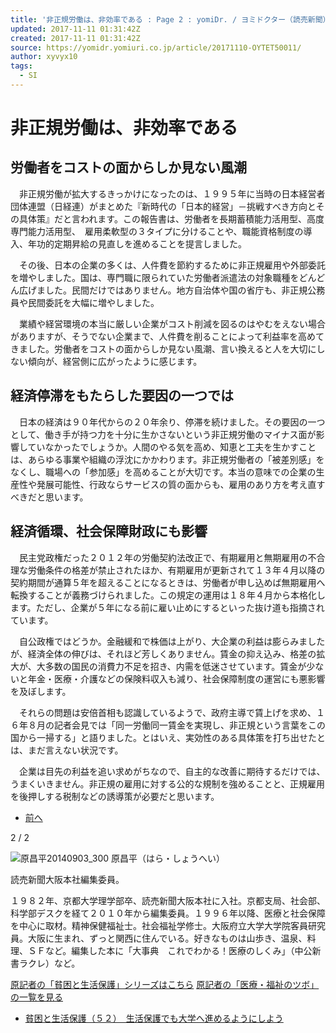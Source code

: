 ```yaml
---
title: '非正規労働は、非効率である : Page 2 : yomiDr. / ヨミドクター（読売新聞）'
updated: 2017-11-11 01:31:42Z
created: 2017-11-11 01:31:42Z
source: https://yomidr.yomiuri.co.jp/article/20171110-OYTET50011/
author: xyvyx10
tags:
  - SI
---
```


# 非正規労働は、非効率である

## 労働者をコストの面からしか見ない風潮

　非正規労働が拡大するきっかけになったのは、１９９５年に当時の日本経営者団体連盟（日経連）がまとめた『新時代の「日本的経営」－挑戦すべき方向とその具体策』だと言われます。この報告書は、労働者を長期蓄積能力活用型、高度専門能力活用型、　雇用柔軟型の３タイプに分けることや、職能資格制度の導入、年功的定期昇給の見直しを進めることを提言しました。

　その後、日本の企業の多くは、人件費を節約するために非正規雇用や外部委託を増やしました。国は、専門職に限られていた労働者派遣法の対象職種をどんどん広げました。民間だけではありません。地方自治体や国の省庁も、非正規公務員や民間委託を大幅に増やしました。

　業績や経営環境の本当に厳しい企業がコスト削減を図るのはやむをえない場合がありますが、そうでない企業まで、人件費を削ることによって利益率を高めてきました。労働者をコストの面からしか見ない風潮、言い換えると人を大切にしない傾向が、経営側に広がったように感じます。

## 経済停滞をもたらした要因の一つでは

　日本の経済は９０年代からの２０年余り、停滞を続けました。その要因の一つとして、働き手が持つ力を十分に生かさないという非正規労働のマイナス面が影響していなかったでしょうか。人間のやる気を高め、知恵と工夫を生かすことは、あらゆる事業や組織の浮沈にかかわります。非正規労働者の「被差別感」をなくし、職場への「参加感」を高めることが大切です。本当の意味での企業の生産性や発展可能性、行政ならサービスの質の面からも、雇用のあり方を考え直すべきだと思います。

## 経済循環、社会保障財政にも影響

　民主党政権だった２０１２年の労働契約法改正で、有期雇用と無期雇用の不合理な労働条件の格差が禁止されたほか、有期雇用が更新されて１３年４月以降の契約期間が通算５年を超えることになるときは、労働者が申し込めば無期雇用へ転換することが義務づけられました。この規定の運用は１８年４月から本格化します。ただし、企業が５年になる前に雇い止めにするといった抜け道も指摘されています。

　自公政権ではどうか。金融緩和で株価は上がり、大企業の利益は膨らみましたが、経済全体の伸びは、それほど芳しくありません。賃金の抑え込み、格差の拡大が、大多数の国民の消費力不足を招き、内需を低迷させています。賃金が少ないと年金・医療・介護などの保険料収入も減り、社会保障制度の運営にも悪影響を及ぼします。

　それらの問題は安倍首相も認識しているようで、政府主導で賃上げを求め、１６年８月の記者会見では「同一労働同一賃金を実現し、非正規という言葉をこの国から一掃する」と語りました。とはいえ、実効性のある具体策を打ち出せたとは、まだ言えない状況です。

　企業は目先の利益を追い求めがちなので、自主的な改善に期待するだけでは、うまくいきません。非正規の雇用に対する公的な規制を強めることと、正規雇用を後押しする税制などの誘導策が必要だと思います。

- [前へ](https://yomidr.yomiuri.co.jp/article/20171110-OYTET50011/)

2 / 2

 ![原昌平20140903_300](../_resources/410d0fb8bee6a871ecac1b1a66697646.jpg)
原昌平（はら・しょうへい）

読売新聞大阪本社編集委員。

１９８２年、京都大学理学部卒、読売新聞大阪本社に入社。京都支局、社会部、 科学部デスクを経て２０１０年から編集委員。１９９６年以降、医療と社会保障を中心に取材。精神保健福祉士。社会福祉学修士。大阪府立大学大学院客員研究員。大阪に生まれ、ずっと関西に住んでいる。好きなものは山歩き、温泉、料理、ＳＦなど。編集した本に「大事典　これでわかる！医療のしくみ」（中公新書ラクレ）など。

[原記者の「貧困と生活保護」シリーズはこちら](https://yomidr.yomiuri.co.jp/feature/hara-hinkon/)
[原記者の「医療・福祉のツボ」の一覧を見る](https://yomidr.yomiuri.co.jp/column/hara-shohei/)

- [貧困と生活保護（５２）　生活保護でも大学へ進めるようにしよう](https://yomidr.yomiuri.co.jp/article/20171027-OYTET50014/)